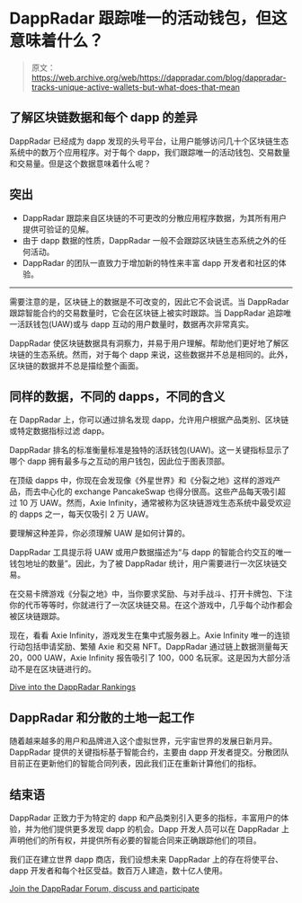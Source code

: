 # DappRadar 跟踪唯一的活动钱包，但这意味着什么？

> 原文：<https://web.archive.org/web/https://dappradar.com/blog/dappradar-tracks-unique-active-wallets-but-what-does-that-mean>

## 了解区块链数据和每个 dapp 的差异

DappRadar 已经成为 dapp 发现的头号平台，让用户能够访问几十个区块链生态系统中的数万个应用程序。对于每个 dapp，我们跟踪唯一的活动钱包、交易数量和交易量。但是这个数据意味着什么呢？

## 突出

*   DappRadar 跟踪来自区块链的不可更改的分散应用程序数据，为其所有用户提供可验证的见解。
*   由于 dapp 数据的性质，DappRadar 一般不会跟踪区块链生态系统之外的任何活动。
*   DappRadar 的团队一直致力于增加新的特性来丰富 dapp 开发者和社区的体验。

* * *

需要注意的是，区块链上的数据是不可改变的，因此它不会说谎。当 DappRadar 跟踪智能合约的交易数量时，它会在区块链上被实时跟踪。当 DappRadar 追踪唯一活跃钱包(UAW)或与 dapp 互动的用户数量时，数据再次非常真实。

DappRadar 使区块链数据具有洞察力，并易于用户理解。帮助他们更好地了解区块链的生态系统。然而，对于每个 dapp 来说，这些数据并不总是相同的。此外，区块链的数据并不总是描绘整个画面。

## 同样的数据，不同的 dapps，不同的含义

在 DappRadar 上，你可以通过排名发现 dapp，允许用户根据产品类别、区块链或特定数据指标过滤 dapp。

DappRadar 排名的标准衡量标准是独特的活跃钱包(UAW)。这一关键指标显示了哪个 dapp 拥有最多与之互动的用户钱包，因此位于图表顶部。

在顶级 dapps 中，你现在会发现像《外星世界》和《分裂之地》这样的游戏产品，而去中心化的 exchange PancakeSwap 也得分很高。这些产品每天吸引超过 10 万 UAW。然而，Axie Infinity，通常被称为区块链游戏生态系统中最受欢迎的 dapps 之一，每天仅吸引 2 万 UAW。

要理解这种差异，你必须理解 UAW 是如何计算的。

DappRadar 工具提示将 UAW 或用户数据描述为“与 dapp 的智能合约交互的唯一钱包地址的数量”。因此，为了被 DappRadar 统计，用户需要进行一次区块链交易。

在交易卡牌游戏《分裂之地》中，当你要求奖励、与对手战斗、打开卡牌包、下注你的代币等等时，你就进行了一次区块链交易。在这个游戏中，几乎每个动作都会被区块链跟踪。

现在，看看 Axie Infinity，游戏发生在集中式服务器上。Axie Infinity 唯一的连锁行动包括申请奖励、繁殖 Axie 和交易 NFT。DappRadar 通过链上数据测量每天 20，000 UAW，Axie Infinity 报告吸引了 100，000 名玩家。这是因为大部分活动不是在区块链进行的。

[Dive into the DappRadar Rankings](https://web.archive.org/web/20230120084558/https://dappradar.com/rankings)

## DappRadar 和分散的土地一起工作

随着越来越多的用户和品牌进入这个虚拟世界，元宇宙世界的发展日新月异。DappRadar 提供的关键指标基于智能合约，主要由 dapp 开发者提交。分散团队目前正在更新他们的智能合同列表，因此我们正在重新计算他们的指标。

## 结束语

DappRadar 正致力于为特定的 dapp 和产品类别引入更多的指标，丰富用户的体验，并为他们提供更多发现 dapp 的机会。Dapp 开发人员可以在 DappRadar 上声明他们的所有权，并提供所有必要的智能合同来正确跟踪他们的项目。

我们正在建立世界 dapp 商店，我们设想未来 DappRadar 上的存在将使平台、dapp 开发者和每个社区受益。数百万人建造，数十亿人使用。

[Join the DappRadar Forum, discuss and participate](https://web.archive.org/web/20230120084558/https://forum.dappradar.com/)